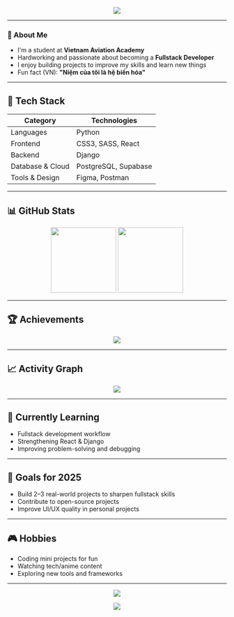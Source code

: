 <!-- Soft Cyber Anime • Neon Cyan • by ChatGPT (for Duckkeip) -->

<!-- Header -->


<p align="center">
  <img src="https://capsule-render.vercel.app/api?type=waving&color=00eaff&height=200&section=header&text=Welcome%20to%20My%20GitHub%20&fontSize=32&fontColor=ffffff&animation=fadeIn" />
</p>

---


### 💫 About Me

- I'm a student at **Vietnam Aviation Academy**  
- Hardworking and passionate about becoming a **Fullstack Developer**  
- I enjoy building projects to improve my skills and learn new things  
- Fun fact (VN): **"Niệm của tôi là hệ biến hóa"**


---

## 🧩 Tech Stack

| Category | Technologies |
|----------|---------------------------|
| Languages | Python |
| Frontend | CSS3, SASS, React |
| Backend | Django |
| Database & Cloud | PostgreSQL, Supabase |
| Tools & Design | Figma, Postman |

---

## 📊 GitHub Stats

<p align="center">
  <img src="https://github-readme-stats.vercel.app/api?username=Duckkeip&show_icons=true&theme=tokyonight&hide_border=true" height="150" />
  
  <img src="https://github-readme-stats.vercel.app/api/top-langs/?username=Duckkeip&layout=compact&theme=tokyonight&hide_border=true" height="150" />
</p>

---

## 🏆 Achievements

<p align="center">
  <img src="https://github-profile-trophy.vercel.app/?username=Duckkeip&theme=tokyonight&no-frame=true&no-bg=true&column=6" />
</p>

---

## 📈 Activity Graph

<p align="center">
  <img src="https://github-readme-activity-graph.vercel.app/graph?username=Duckkeip&theme=tokyo-night&hide_border=true" />
</p>

---

## 🌱 Currently Learning

- Fullstack development workflow  
- Strengthening React & Django  
- Improving problem-solving and debugging  

---

## 🎯 Goals for 2025

- Build 2–3 real-world projects to sharpen fullstack skills  
- Contribute to open-source projects  
- Improve UI/UX quality in personal projects  

---

## 🎮 Hobbies

- Coding mini projects for fun  
- Watching tech/anime content  
- Exploring new tools and frameworks  

---

<p align="center">
  <img src="https://komarev.com/ghpvc/?username=Duckkeip&color=00eaff&style=flat" />
</p>

<!-- Footer -->
<p align="center">
  <img src="https://capsule-render.vercel.app/api?type=waving&color=00eaff&height=120&section=footer"/>
</p>
